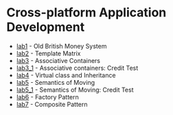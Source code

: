 # Cross-platform Application Development

- [lab1](https://github.com/KozlovaNastya/BSU/tree/main/cross-platform/lab1) - Old British Money System
- [lab2](https://github.com/KozlovaNastya/BSU/tree/main/cross-platform/lab2) - Template Matrix
- [lab3](https://github.com/KozlovaNastya/BSU/tree/main/cross-platform/lab3) - Associative Containers
- [lab3_1](https://github.com/KozlovaNastya/BSU/tree/main/cross-platform/lab3_1) - Associative containers: Credit Test
- [lab4](https://github.com/KozlovaNastya/BSU/tree/main/cross-platform/lab4) - Virtual class and Inheritance
- [lab5](https://github.com/KozlovaNastya/BSU/tree/main/cross-platform/lab5) - Semantics of Moving
- [lab5_1](https://github.com/KozlovaNastya/BSU/tree/main/cross-platform/lab5_1) - Semantics of Moving: Credit Test
- [lab6](https://github.com/KozlovaNastya/BSU/tree/main/cross-platform/lab6) - Factory Pattern
- [lab7](https://github.com/KozlovaNastya/BSU/tree/main/cross-platform/lab7) - Composite Pattern
